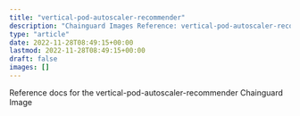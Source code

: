 ```yaml
---
title: "vertical-pod-autoscaler-recommender"
description: "Chainguard Images Reference: vertical-pod-autoscaler-recommender"
type: "article"
date: 2022-11-28T08:49:15+00:00
lastmod: 2022-11-28T08:49:15+00:00
draft: false
images: []
---
```


Reference docs for the vertical-pod-autoscaler-recommender Chainguard Image
